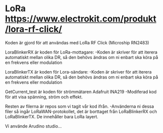# LoRa https://www.electrokit.com/produkt/lora-rf-click/

Koden är gjord för att användas med LoRa RF Click (Microship RN2483)

LoraBlinkerRX är koden för LoRa-mottagare:
  -Koden är skriver för att iterera automatiskt mellan olika DR, så den behövs ändras om ni enbart ska köra på en frekvens eller modulation
  
LoraBlinkerTX är koden för Lora-sändare:
  -Koden är skriver för att iterera automatiskt mellan olika DR, så den behövs ändras om ni enbart ska köra på en frekvens eller modulation
  
GetCurrent_test är koden för strömmätaren Adafruit INA219
  -Modiferad kod för att visa spänning, ström och effekt.
  
Resten av filerna är repos som vi tagit vår kod ifrån.
  -Använderna ni dessa filer så ingår LoRaWAN-protokollet, det är borttaget från LoRaBlinkerRX och LoRaBlinkerTX. De innehåller bara LoRa layert.
  
Vi använde Arudino studio...
